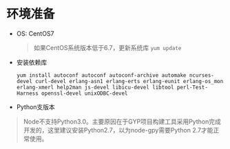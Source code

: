 # 环境准备

- OS: CentOS7
    
    >如果CentOS系统版本低于6.7，更新系统库 `yum update`

- 安装依赖库
    
    `yum install autoconf autoconf autoconf-archive automake ncurses-devel curl-devel erlang-asn1 erlang-erts erlang-eunit erlang-os_mon erlang-xmerl help2man js-devel libicu-devel libtool perl-Test-Harness openssl-devel unixODBC-devel`

- Python支版本
> Node不支持Python3.0。主要原因在于GYP项目构建工具采用Python完成开发的，这里建议安装Python2.7，以为node-gpy需要Python 2.7才能正常使用。